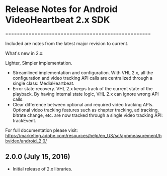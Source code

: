 # Release Notes for Android VideoHeartbeat 2.x SDK
==================================================


Included are notes from the latest major revision to current.

What's new in 2.x: 

Lighter, Simpler implementation.
- Streamlined implementation and configuration. With VHL 2.x, all the configuration and video tracking API calls are centralized through a single class: MediaHeartbeat.
- Error state recovery. VHL 2.x keeps track of the current state of the playback. By having internal state logic, VHL 2.x can ignore wrong API calls. 
- Clear difference between optional and required video tracking APIs. Optional video tracking features such as chapter tracking, ad tracking, bitrate change, etc. are now tracked through a single video tracking API: trackEvent. 

For full documentation please visit:
https://marketing.adobe.com/resources/help/en_US/sc/appmeasurement/hbvideo/android_2.0/


## 2.0.0 (July 15, 2016)
- Initial release of 2.x libraries.